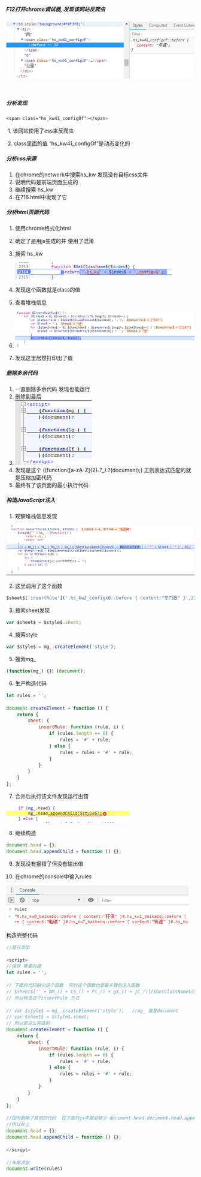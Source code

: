 [目标网站]: https://car.autohome.com.cn/config/spec/716.html



##### F12打开chrome调试器, 发现该网站反爬虫

![反爬虫](images\1.png)

​	

##### 分析发现 

```css
<span class="hs_kw41_configOf"></span>
```

​	1. 该网站使用了css来反爬虫

​	2. class里面的值 “hs_kw41_configOf”是动态变化的

##### 分析css来源

1. 在chrome的network中搜索hs_kw 发现没有目标css文件
2. 说明代码是前端页面生成的
3. 继续搜索  hs_kw
4. 在716.html中发现了它

##### 分析html页面代码

1. 使用chrome格式化html

2. 确定了是用js生成的并 使用了混淆

3. 搜索 hs_kw

   ![1551514228739](./images/2.png)

4. 发现这个函数就是class的值

5. 查看堆栈信息

6. ![1551514761124](./images/3.png)

7. 发现这里居然打印出了值


##### 删除多余代码

1. 一直删除多余代码 发现也能运行
2. 删除到最后
3. ![1551516020938](.\images\5.png)
4. 发现是这个 (\(function\([a-zA-Z]{2}.*?_\).*?\(document\);)  正则表达式匹配的就是压缩加密代码
5. 最终有了该页面的最小执行代码

##### 构造JavaScript注入

1. 观察堆栈信息发现

![1551515354809](.\images\4.png)

2. 这里调用了这个函数

```javascript
$sheet$['insertRule']('.hs_kw2_configxQ::before { content:"车门数" }',2)
```

3. 搜索sheet发现

```javascript
var $sheet$ = $style$.sheet;
```

4. 搜索style

```javascript
var $style$ = mg_.createElement('style');
```

5. 搜索mg_

```javascript
(function(mg_) {}）(document);
```

6. 生产构造代码

```javascript
let rules = '';

document.createElement = function () {
	return {
		sheet: {
			insertRule: function (rule, i) {
				if (rules.length == 0) {
					rules = '#' + rule;
				} else {
					rules = rules + '#' + rule;
				}
			}
		}
	}
};
```

7. 合并后执行该文件发现运行出错

![](.\images\6.png)

8. 继续构造

```javascript
document.head = {};
document.head.appendChild = function () {};
```

9. 发现没有报错了但没有输出值

   

10. 在chrome的console中输入rules

![](.\images\7.png)

构造完整代码

```javascript
//首行添加

<script>
//保存 需要的值
let rules = '';

// 下面的代码缺少这个函数  同时这个函数也是最关键的注入函数
// $sheet$['' + BM_() + CS_() + Pl_() + gX_() + jC_()]($GetClassName$($index$) + $RuleCalss1$() + '"' + $item$ + '" }', 0); 这行翻译过来是  $sheet$['insertRule']( rule,0)
// 所以构造这个insertRule 方法  

// var $style$ = mg_.createElement('style');   //mg_ 就是document
// var $sheet$ = $style$.sheet;
// 所以是这么构造的
document.createElement = function () {
	return {
		sheet: {
			insertRule: function (rule, i) {
				if (rules.length == 0) {
					rules = '#' + rule;
				} else {
					rules = rules + '#' + rule;
				}
			}
		}
	}
};

//因为删除了其他的代码  在下面的js中就会缺少 document.head document.head.appendChild
//所以补上
document.head = {};
document.head.appendChild = function () {};

</script>

//末尾添加
document.write(rules)
```

